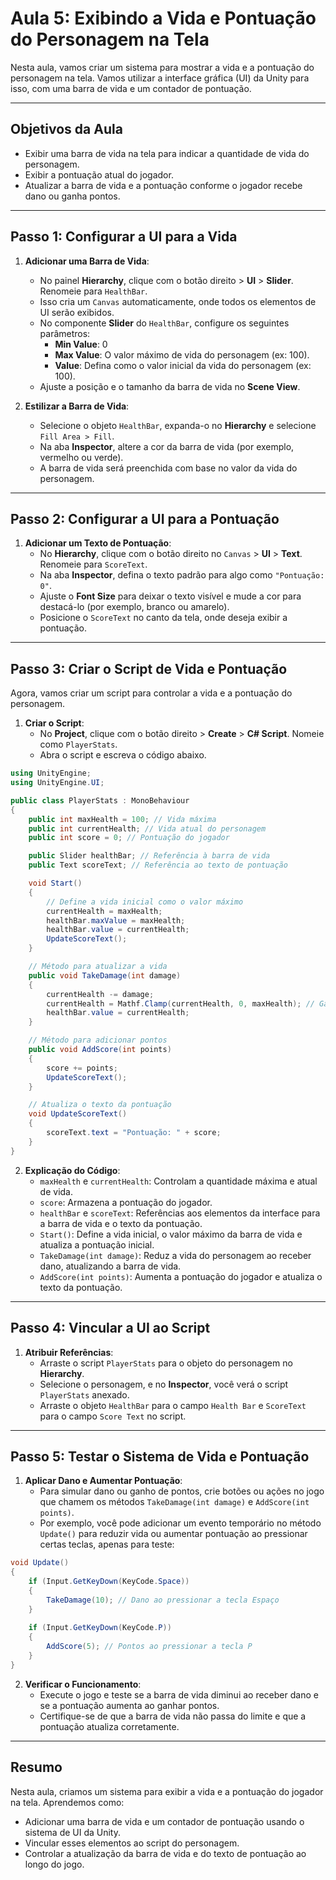 # Aula 5: Exibindo a Vida e Pontuação do Personagem na Tela

Nesta aula, vamos criar um sistema para mostrar a vida e a pontuação do personagem na tela. Vamos utilizar a interface gráfica (UI) da Unity para isso, com uma barra de vida e um contador de pontuação.

---

## Objetivos da Aula

- Exibir uma barra de vida na tela para indicar a quantidade de vida do personagem.
- Exibir a pontuação atual do jogador.
- Atualizar a barra de vida e a pontuação conforme o jogador recebe dano ou ganha pontos.

---

## Passo 1: Configurar a UI para a Vida

1. **Adicionar uma Barra de Vida**:
   - No painel **Hierarchy**, clique com o botão direito > **UI** > **Slider**. Renomeie para `HealthBar`.
   - Isso cria um `Canvas` automaticamente, onde todos os elementos de UI serão exibidos.
   - No componente **Slider** do `HealthBar`, configure os seguintes parâmetros:
     - **Min Value**: 0
     - **Max Value**: O valor máximo de vida do personagem (ex: 100).
     - **Value**: Defina como o valor inicial da vida do personagem (ex: 100).
   - Ajuste a posição e o tamanho da barra de vida no **Scene View**.

2. **Estilizar a Barra de Vida**:
   - Selecione o objeto `HealthBar`, expanda-o no **Hierarchy** e selecione `Fill Area > Fill`.
   - Na aba **Inspector**, altere a cor da barra de vida (por exemplo, vermelho ou verde).
   - A barra de vida será preenchida com base no valor da vida do personagem.

---

## Passo 2: Configurar a UI para a Pontuação

1. **Adicionar um Texto de Pontuação**:
   - No **Hierarchy**, clique com o botão direito no `Canvas` > **UI** > **Text**. Renomeie para `ScoreText`.
   - Na aba **Inspector**, defina o texto padrão para algo como `"Pontuação: 0"`.
   - Ajuste o **Font Size** para deixar o texto visível e mude a cor para destacá-lo (por exemplo, branco ou amarelo).
   - Posicione o `ScoreText` no canto da tela, onde deseja exibir a pontuação.

---

## Passo 3: Criar o Script de Vida e Pontuação

Agora, vamos criar um script para controlar a vida e a pontuação do personagem.

1. **Criar o Script**:
   - No **Project**, clique com o botão direito > **Create** > **C# Script**. Nomeie como `PlayerStats`.
   - Abra o script e escreva o código abaixo.

```csharp
using UnityEngine;
using UnityEngine.UI;

public class PlayerStats : MonoBehaviour
{
    public int maxHealth = 100; // Vida máxima
    public int currentHealth; // Vida atual do personagem
    public int score = 0; // Pontuação do jogador

    public Slider healthBar; // Referência à barra de vida
    public Text scoreText; // Referência ao texto de pontuação

    void Start()
    {
        // Define a vida inicial como o valor máximo
        currentHealth = maxHealth;
        healthBar.maxValue = maxHealth;
        healthBar.value = currentHealth;
        UpdateScoreText();
    }

    // Método para atualizar a vida
    public void TakeDamage(int damage)
    {
        currentHealth -= damage;
        currentHealth = Mathf.Clamp(currentHealth, 0, maxHealth); // Garante que a vida não fique negativa
        healthBar.value = currentHealth;
    }

    // Método para adicionar pontos
    public void AddScore(int points)
    {
        score += points;
        UpdateScoreText();
    }

    // Atualiza o texto da pontuação
    void UpdateScoreText()
    {
        scoreText.text = "Pontuação: " + score;
    }
}
```

2. **Explicação do Código**:
   - `maxHealth` e `currentHealth`: Controlam a quantidade máxima e atual de vida.
   - `score`: Armazena a pontuação do jogador.
   - `healthBar` e `scoreText`: Referências aos elementos da interface para a barra de vida e o texto da pontuação.
   - `Start()`: Define a vida inicial, o valor máximo da barra de vida e atualiza a pontuação inicial.
   - `TakeDamage(int damage)`: Reduz a vida do personagem ao receber dano, atualizando a barra de vida.
   - `AddScore(int points)`: Aumenta a pontuação do jogador e atualiza o texto da pontuação.

---

## Passo 4: Vincular a UI ao Script

1. **Atribuir Referências**:
   - Arraste o script `PlayerStats` para o objeto do personagem no **Hierarchy**.
   - Selecione o personagem, e no **Inspector**, você verá o script `PlayerStats` anexado.
   - Arraste o objeto `HealthBar` para o campo `Health Bar` e `ScoreText` para o campo `Score Text` no script.

---

## Passo 5: Testar o Sistema de Vida e Pontuação

1. **Aplicar Dano e Aumentar Pontuação**:
   - Para simular dano ou ganho de pontos, crie botões ou ações no jogo que chamem os métodos `TakeDamage(int damage)` e `AddScore(int points)`.
   - Por exemplo, você pode adicionar um evento temporário no método `Update()` para reduzir vida ou aumentar pontuação ao pressionar certas teclas, apenas para teste:

```csharp
void Update()
{
    if (Input.GetKeyDown(KeyCode.Space))
    {
        TakeDamage(10); // Dano ao pressionar a tecla Espaço
    }
    
    if (Input.GetKeyDown(KeyCode.P))
    {
        AddScore(5); // Pontos ao pressionar a tecla P
    }
}
```

2. **Verificar o Funcionamento**:
   - Execute o jogo e teste se a barra de vida diminui ao receber dano e se a pontuação aumenta ao ganhar pontos.
   - Certifique-se de que a barra de vida não passa do limite e que a pontuação atualiza corretamente.

---

## Resumo

Nesta aula, criamos um sistema para exibir a vida e a pontuação do jogador na tela. Aprendemos como:

- Adicionar uma barra de vida e um contador de pontuação usando o sistema de UI da Unity.
- Vincular esses elementos ao script do personagem.
- Controlar a atualização da barra de vida e do texto de pontuação ao longo do jogo.
